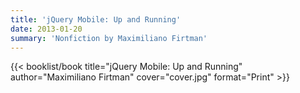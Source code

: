 ```yaml
---
title: 'jQuery Mobile: Up and Running'
date: 2013-01-20
summary: 'Nonfiction by Maximiliano Firtman'
---
```


{{< booklist/book
title="jQuery Mobile: Up and Running"
author="Maximiliano Firtman"
cover="cover.jpg"
format="Print" >}}
